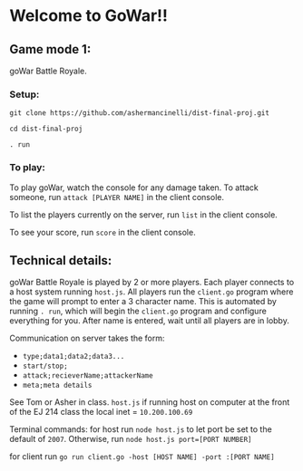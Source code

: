 

# Welcome to GoWar!!

## Game mode 1:
goWar Battle Royale.

### Setup:
 `git clone https://github.com/ashermancinelli/dist-final-proj.git`
 
 `cd dist-final-proj`
 
 `. run`

### To play:

To play goWar, watch the console for any damage taken. 
To attack someone, run `attack [PLAYER NAME]` in the client console.

To list the players currently on the server, run `list` in the client console.

To see your score, run `score` in the client console.

## Technical details:

goWar Battle Royale is played by 2 or more players. Each player connects to a host system running `host.js`. All players run the `client.go` program where the game will prompt to enter a 3 character name. This is automated by running `. run`, which will begin the `client.go` program and configure everything for you. After name is entered, wait until all players are in lobby.

Communication on server takes the form:


- `type;data1;data2;data3...`
- `start/stop;`
- `attack;recieverName;attackerName`
- `meta;meta details`


See Tom or Asher in class. `host.js` 
if running host on computer at the front of the EJ 214 class the local inet = `10.200.100.69`

Terminal commands:
for host run `node host.js` to let port be set to the default of `2007`. Otherwise, run `node host.js port=[PORT NUMBER]`

for client run `go run client.go -host [HOST NAME] -port :[PORT NAME]`
